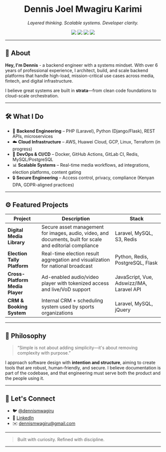 <h1 align="center">Dennis Joel Mwagiru Karimi</h1>
<p align="center">
  <em>Layered thinking. Scalable systems. Developer clarity.</em>
</p>

<p align="center">
  <img src="https://img.shields.io/badge/Backend-PHP%20%7C%20Python-blue?style=flat-square" />
  <img src="https://img.shields.io/badge/Frameworks-Laravel%20%7C%20Django%20%7C%20Vue-green?style=flat-square" />
  <img src="https://img.shields.io/badge/Cloud-AWS%20%7C%20Huawei%20Cloud-orange?style=flat-square" />
  <img src="https://img.shields.io/badge/DevOps-CI%2FCD%20%7C%20Docker%20%7C%20Redis-yellow?style=flat-square" />
</p>

---

## 👋 About

**Hey, I'm Dennis** - a backend engineer with a systems mindset. With over 6 years of professional experience, I architect, build, and scale backend platforms that handle high-load, mission-critical use cases across media, fintech, and digital infrastructure.

I believe great systems are built in **strata**—from clean code foundations to cloud-scale orchestration.

---

## 🛠️ What I Do

- 🚀 **Backend Engineering** – PHP (Laravel), Python (Django/Flask), REST APIs, microservices
- ☁️ **Cloud Infrastructure** – AWS, Huawei Cloud, GCP, Linux, Terraform (in progress)
- 🔁 **DevOps & CI/CD** – Docker, GitHub Actions, GitLab CI, Redis, MySQL/PostgreSQL
- 📊 **Scalable Systems** – Real-time media workflows, ad integrations, election platforms, content gating
- 🔒 **Secure Engineering** – Access control, privacy, compliance (Kenyan DPA, GDPR-aligned practices)

---

## ⚙️ Featured Projects

| Project | Description | Stack |
|--------|-------------|-------|
| **Digital Media Library** | Secure asset management for images, audio, video, and documents, built for scale and editorial compliance | Laravel, MySQL, S3, Redis |
| **Election Tally Platform** | Real-time election result aggregation and visualization for national broadcast | Python, Redis, PostgreSQL, Flask |
| **Cross-Platform Media Player** | Ad-enabled audio/video player with tokenized access and live/VoD support | JavaScript, Vue, Adswizz/IMA, Laravel API |
| **CRM & Booking System** | Internal CRM + scheduling system used by sports organizations | Laravel, MySQL, jQuery |

---

## 🧠 Philosophy

> “Simple is not about adding simplicity—it's about removing complexity with purpose.”

I approach software design with **intention and structure**, aiming to create tools that are robust, human-friendly, and secure. I believe documentation is part of the codebase, and that engineering must serve both the product and the people using it.

---

## 🔗 Let's Connect

- 🐦 [@dennismwagiru](https://twitter.com/dennismwagiru)
- 💼 [LinkedIn](https://linkedin.com/in/dennismwagiru)
- ✉️ [dennismwagiru@gmail.com](mailto:dennismwagiru@gmail.com)

---

> Built with curiosity. Refined with discipline.

---

